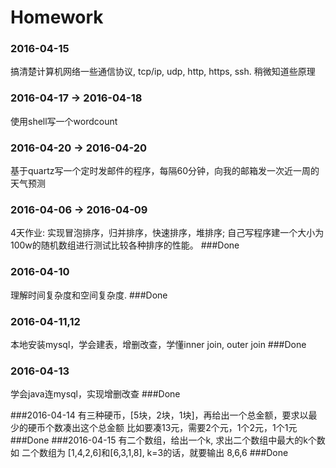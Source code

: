 # Homework
### 2016-04-15
搞清楚计算机网络一些通信协议, tcp/ip, udp, http, https, ssh. 稍微知道些原理

### 2016-04-17 -> 2016-04-18
使用shell写一个wordcount

### 2016-04-20 -> 2016-04-20
基于quartz写一个定时发邮件的程序，每隔60分钟，向我的邮箱发一次近一周的天气预测

### 2016-04-06 -> 2016-04-09
4天作业: 实现冒泡排序，归并排序，快速排序，堆排序; 自己写程序建一个大小为100w的随机数组进行测试比较各种排序的性能。
###Done
### 2016-04-10
理解时间复杂度和空间复杂度.
###Done
### 2016-04-11,12
本地安装mysql，学会建表，增删改查，学懂inner join, outer join
###Done
### 2016-04-13
学会java连mysql，实现增删改查
###Done

###2016-04-14
有三种硬币，[5块，2块，1块]，再给出一个总金额，要求以最少的硬币个数凑出这个总金额
比如要凑13元，需要2个元，1个2元，1个1元
###Done
###2016-04-15
有二个数组，给出一个k, 求出二个数组中最大的k个数
如 二个数组为 [1,4,2,6]和[6,3,1,8], k=3的话，就要输出 8,6,6
###Done
